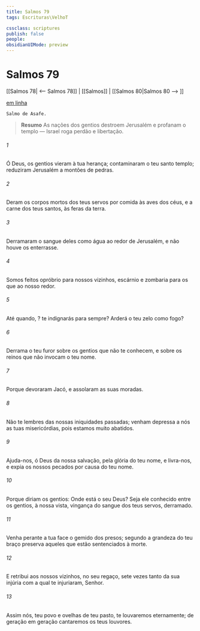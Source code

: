 ```yaml
---
title: Salmos 79
tags: Escrituras\VelhoT

cssclass: scriptures
publish: false
people:
obsidianUIMode: preview
---
```


# Salmos 79
[[Salmos 78| <-- Salmos 78]] | [[Salmos]] | [[Salmos 80|Salmos 80 --> ]]

[em linha](https://churchofjesuschrist.org/study/scriptures/ot/ps/79?lang=por)

```
Salmo de Asafe.
```

> __Resumo__
As nações dos gentios destroem Jerusalém e profanam o templo — Israel roga perdão e libertação.

###### 1 
Ó Deus, os gentios vieram à tua herança; contaminaram o teu santo templo; reduziram Jerusalém a montões de pedras.

###### 2 
Deram os corpos mortos dos teus servos por comida às aves dos céus, e a carne dos teus santos, às feras da terra.

###### 3 
Derramaram o sangue deles como água ao redor de Jerusalém, e não houve  os enterrasse.

###### 4 
Somos feitos opróbrio para nossos vizinhos, escárnio e zombaria para os que  ao nosso redor.

###### 5 
Até quando, ?  te indignarás para sempre? Arderá o teu zelo como fogo?

###### 6 
Derrama o teu furor sobre os gentios que não te conhecem, e sobre os reinos que não invocam o teu nome.

###### 7 
Porque devoraram Jacó, e assolaram as suas moradas.

###### 8 
Não te lembres das nossas iniquidades passadas; venham depressa a nós as tuas misericórdias, pois  estamos muito abatidos.

###### 9 
Ajuda-nos, ó Deus da nossa salvação, pela glória do teu nome, e livra-nos, e expia os nossos pecados por causa do teu nome.

###### 10 
Porque diriam os gentios: Onde está o seu Deus? Seja ele conhecido entre os gentios, à nossa vista,  vingança do sangue dos teus servos,  derramado.

###### 11 
Venha perante a tua face o gemido dos presos; segundo a grandeza do teu braço preserva aqueles que estão sentenciados à morte.

###### 12 
E retribui aos nossos vizinhos, no seu regaço, sete vezes tanto da sua injúria com a qual te injuriaram, Senhor.

###### 13 
Assim nós, teu povo e ovelhas de teu pasto, te louvaremos eternamente; de geração em geração cantaremos os teus louvores.

